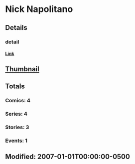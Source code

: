 # Nick  Napolitano 
## Details
### detail
#### [Link](http://marvel.com/comics/creators/6284/nick_napolitano?utm_campaign=apiRef&utm_source=225578a89fc76f3d20fbffda5d17a88d)
## [Thumbnail](http://i.annihil.us/u/prod/marvel/i/mg/b/40/image_not_available.jpg)
## Totals
### Comics: 4
### Series: 4
### Stories: 3
### Events: 1
## Modified: 2007-01-01T00:00:00-0500
